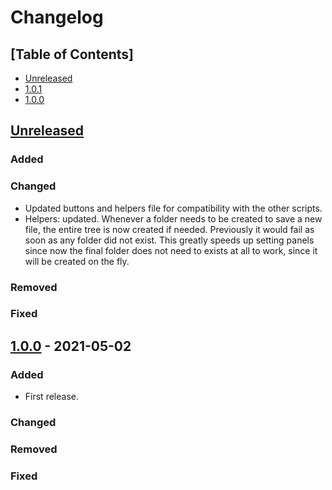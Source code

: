 # Changelog

## [Table of Contents]
- [Unreleased](#unreleased)
- [1.0.1](#101---2021-07-16)
- [1.0.0](#100---2021-07-16)

## [Unreleased][]
### Added
### Changed
- Updated buttons and helpers file for compatibility with the other scripts.
- Helpers: updated. Whenever a folder needs to be created to save a new file, the entire tree is now created if needed. Previously it would fail as soon as any folder did not exist. This greatly speeds up setting panels since now the final folder does not need to exists at all to work, since it will be created on the fly.
### Removed
### Fixed

## [1.0.0] - 2021-05-02
### Added
- First release.
### Changed
### Removed
### Fixed

[Unreleased]: https://github.com/regorxxx/Device-Priority-SMP/compare/v1.0.1...HEAD
[1.0.1]: https://github.com/regorxxx/Device-Priority-SMP/compare/v1.0.0...v1.0.1
[1.0.0]: https://github.com/regorxxx/Device-Priority-SMP/compare/43d0aea...v1.0.0
